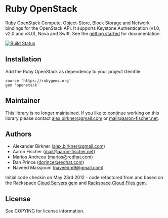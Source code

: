 # Ruby OpenStack

Ruby OpenStack Compute, Object-Store, Block Storage and Network bindings for the OpenStack API. It supports Keystone Authentication (v1.0, v2.0 and v3.0), Nova and Swift. See the [getting started](https://github.com/ruby-openstack/ruby-openstack/wiki) for documentation.

[![Build Status](https://travis-ci.org/ruby-openstack/ruby-openstack.svg?branch=master)](https://travis-ci.org/ruby-openstack/ruby-openstack)

## Installation

Add the Ruby OpenStack as dependency to your project Gemfile: 

```
source 'https://rubygems.org'
gem 'openstack'
```

## Maintainer

This library is no longer maintained. If you like to continue working on this library please contact alex.birkner@gmail.com or mail@aaron-fischer.net.

## Authors

* Alexander Birkner (alex.birkner@gmail.com)
* Aaron Fischer (mail@aaron-fischer.net)
* Marios Andreou (marios@redhat.com)
* Dan Prince (dprince@redhat.com)
* Naveed Massjouni (naveedm9@gmail.com)

Initial code checkin on May 23rd 2012 - code refactored from and based on the Rackspace [Cloud Servers gem](https://github.com/rackspace/ruby-openstack-compute) and [Rackspace Cloud Files gem](https://github.com/rackspace/ruby-cloudfiles).

## License

See COPYING for license information.
